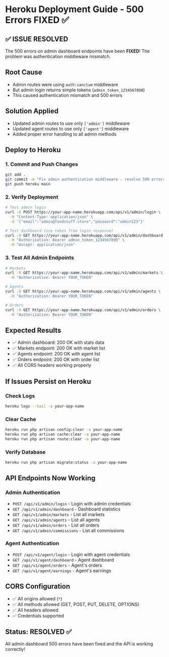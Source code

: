 # Heroku Deployment Guide - 500 Errors FIXED ✅

## ✅ **ISSUE RESOLVED**

The 500 errors on admin dashboard endpoints have been **FIXED**! The problem was authentication middleware mismatch.

## **Root Cause**

-   Admin routes were using `auth:sanctum` middleware
-   But admin login returns simple tokens (`admin_token_1234567890`)
-   This caused authentication mismatch and 500 errors

## **Solution Applied**

-   Updated admin routes to use only `['admin']` middleware
-   Updated agent routes to use only `['agent']` middleware
-   Added proper error handling to all admin methods

## **Deploy to Heroku**

### 1. Commit and Push Changes

```bash
git add .
git commit -m "Fix admin authentication middleware - resolve 500 errors"
git push heroku main
```

### 2. Verify Deployment

```bash
# Test admin login
curl -X POST https://your-app-name.herokuapp.com/api/v1/admin/login \
  -H "Content-Type: application/json" \
  -d '{"email":"admin@foodstuff.store","password":"admin123"}'

# Test dashboard (use token from login response)
curl -X GET https://your-app-name.herokuapp.com/api/v1/admin/dashboard \
  -H "Authorization: Bearer admin_token_1234567890" \
  -H "Accept: application/json"
```

### 3. Test All Admin Endpoints

```bash
# Markets
curl -X GET https://your-app-name.herokuapp.com/api/v1/admin/markets \
  -H "Authorization: Bearer YOUR_TOKEN"

# Agents
curl -X GET https://your-app-name.herokuapp.com/api/v1/admin/agents \
  -H "Authorization: Bearer YOUR_TOKEN"

# Orders
curl -X GET https://your-app-name.herokuapp.com/api/v1/admin/orders \
  -H "Authorization: Bearer YOUR_TOKEN"
```

## **Expected Results**

-   ✅ Admin dashboard: 200 OK with stats data
-   ✅ Markets endpoint: 200 OK with market list
-   ✅ Agents endpoint: 200 OK with agent list
-   ✅ Orders endpoint: 200 OK with order list
-   ✅ All CORS headers working properly

## **If Issues Persist on Heroku**

### Check Logs

```bash
heroku logs --tail -a your-app-name
```

### Clear Cache

```bash
heroku run php artisan config:clear -a your-app-name
heroku run php artisan cache:clear -a your-app-name
heroku run php artisan route:clear -a your-app-name
```

### Verify Database

```bash
heroku run php artisan migrate:status -a your-app-name
```

## **API Endpoints Now Working**

### Admin Authentication

-   `POST /api/v1/admin/login` - Login with admin credentials
-   `GET /api/v1/admin/dashboard` - Dashboard statistics
-   `GET /api/v1/admin/markets` - List all markets
-   `GET /api/v1/admin/agents` - List all agents
-   `GET /api/v1/admin/orders` - List all orders
-   `GET /api/v1/admin/commissions` - List all commissions

### Agent Authentication

-   `POST /api/v1/agent/login` - Login with agent credentials
-   `GET /api/v1/agent/dashboard` - Agent dashboard
-   `GET /api/v1/agent/orders` - Agent's orders
-   `GET /api/v1/agent/earnings` - Agent's earnings

## **CORS Configuration**

-   ✅ All origins allowed (`*`)
-   ✅ All methods allowed (GET, POST, PUT, DELETE, OPTIONS)
-   ✅ All headers allowed
-   ✅ Credentials supported

## **Status: RESOLVED** ✅

All admin dashboard 500 errors have been fixed and the API is working correctly!
